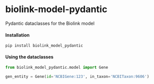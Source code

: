 # biolink-model-pydantic
Pydantic dataclasses for the Biolink model


#### Installation

```
pip install biolink_model_pydantic
```

#### Using the dataclasses

```python
from biolink_model_pydantic.model import Gene

gen_entity = Gene(id='NCBIGene:123', in_taxon='NCBITaxon:9606')
```
